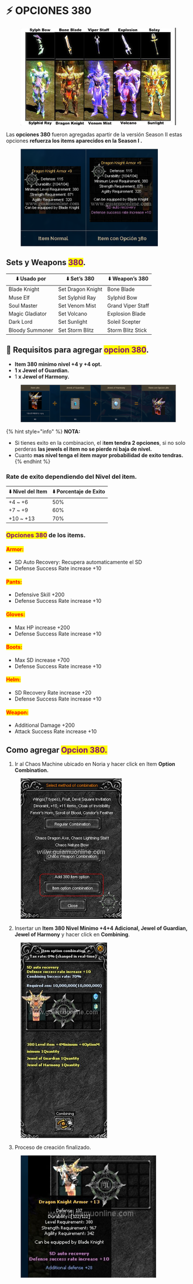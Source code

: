# ⚡ OPCIONES 380

<figure><img src="../.gitbook/assets/image (451).png" alt=""><figcaption></figcaption></figure>

Las **opciones 380** fueron agregadas apartir de la versión Season II estas opciones **refuerza los items aparecidos en la Season I .**

<figure><img src="../.gitbook/assets/image (452).png" alt="" width="375"><figcaption></figcaption></figure>

## Sets y Weapons <mark style="color:purple;">380</mark>.

| ⬇️ Usado por    | ⬇️ Set’s 380      | ⬇️ Weapon’s 380   |
| --------------- | ----------------- | ----------------- |
| Blade Knight    | Set Dragon Knight | Bone Blade        |
| Muse Elf        | Set Sylphid Ray   | Sylphid Bow       |
| Soul Master     | Set Venom Mist    | Grand Viper Staff |
| Magic Gladiator | Set Volcano       | Explosion Blade   |
| Dark Lord       | Set Sunlight      | Soleil Scepter    |
| Bloody Summoner | Set Storm Blitz   | Storm Blitz Stick |

## 📝 Requisitos para agregar <mark style="color:purple;">opcion 380</mark>.

* **Item 380 minimo nivel +4 y +4 opt.**
* **1 x Jewel of Guardian.**
* 1 **x Jewel of Harmony.**

<figure><img src="../.gitbook/assets/image (453).png" alt=""><figcaption></figcaption></figure>

{% hint style="info" %}
**NOTA:**

* Si tienes exito en la combinacion, el i**tem tendra 2 opciones**, si no solo perderas **las jewels el item no se pierde ni baja de nivel.**
* Cuanto **mas nivel tenga el item mayor probabilidad de exito tendras.**
{% endhint %}

### **Rate de exito dependiendo del Nivel del item.**

| ⬇️ Nivel del Item | ⬇️ Porcentaje de Exito |
| ----------------- | ---------------------- |
| +4 \~ +6          | 50%                    |
| +7 \~ +9          | 60%                    |
| +10 \~ +13        | 70%                    |

### <mark style="color:purple;">**Opciones 380**</mark>**&#x20;de los items.**

#### <mark style="color:red;">Armor:</mark>

* SD Auto Recovery: Recupera automaticamente el SD
* Defense Success Rate increase +10

#### <mark style="color:red;">Pants:</mark>

* Defensive Skill +200
* Defense Success Rate increase +10

#### <mark style="color:red;">Gloves:</mark>

* Max HP increase +200
* Defense Success Rate increase +10

#### <mark style="color:red;">Boots:</mark>

* Max SD increase +700
* Defense Success Rate increase +10

#### <mark style="color:red;">Helm:</mark>

* SD Recovery Rate increase +20
* Defense Success Rate increase +10

#### <mark style="color:red;">Weapon:</mark>

* Additional Damage +200
* Attack Success Rate increase +10

## Como agregar <mark style="color:purple;">Opcion 380.</mark>

1. Ir al Chaos Machine ubicado en Noria y hacer click en Item **Option Combination.**

<figure><img src="../.gitbook/assets/image (454).png" alt=""><figcaption></figcaption></figure>

2. Insertar un **Item 380 Nivel Minimo +4+4 Adicional, Jewel of Guardian, Jewel of Harmony** y hacer click en **Combining**.

<figure><img src="../.gitbook/assets/image (455).png" alt=""><figcaption></figcaption></figure>

3. Proceso de creación finalizado.

<figure><img src="../.gitbook/assets/image (456).png" alt=""><figcaption></figcaption></figure>
